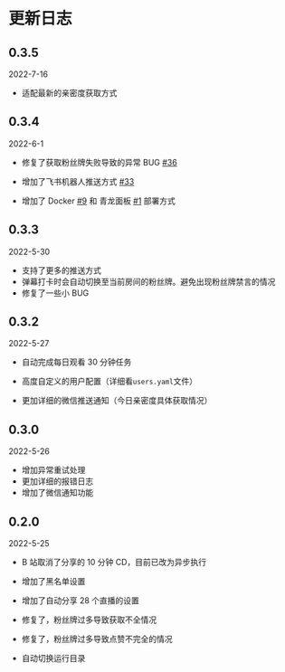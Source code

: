 # 更新日志


## 0.3.5  

2022-7-16  

-   适配最新的亲密度获取方式

## 0.3.4

2022-6-1

-   修复了获取粉丝牌失败导致的异常 BUG [#36](https://github.com/XiaoMiku01/fansMedalHelper/issues/36)

-   增加了飞书机器人推送方式 [#33](https://github.com/XiaoMiku01/fansMedalHelper/issues/33)

-   增加了 Docker [#9](https://github.com/XiaoMiku01/fansMedalHelper/issues/9) 和 青龙面板 [#1](https://github.com/XiaoMiku01/fansMedalHelper/issues/1) 部署方式

## 0.3.3

2022-5-30

-   支持了更多的推送方式
-   弹幕打卡时会自动切换至当前房间的粉丝牌。避免出现粉丝牌禁言的情况
-   修复了一些小 BUG

## 0.3.2

2022-5-27

-   自动完成每日观看 30 分钟任务

-   高度自定义的用户配置（详细看`users.yaml`文件）
-   更加详细的微信推送通知（今日亲密度具体获取情况）

## 0.3.0

2022-5-26

-   增加异常重试处理
-   更加详细的报错日志
-   增加了微信通知功能

## 0.2.0

2022-5-25

-   B 站取消了分享的 10 分钟 CD，目前已改为异步执行

-   增加了黑名单设置

-   增加了自动分享 28 个直播的设置
-   修复了，粉丝牌过多导致获取不全情况
-   修复了，粉丝牌过多导致点赞不完全的情况
-   自动切换运行目录
